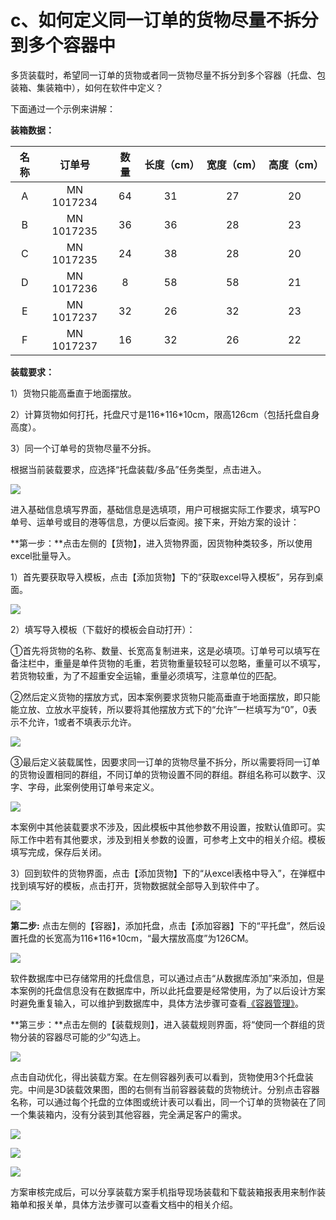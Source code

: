 # c、如何定义同一订单的货物尽量不拆分到多个容器中

多货装载时，希望同一订单的货物或者同一货物尽量不拆分到多个容器（托盘、包装箱、集装箱中），如何在软件中定义？

下面通过一个示例来讲解：

**装箱数据：**

| 名称 | 订单号 | 数量 | 长度（cm） | 宽度（cm） | 高度（cm） |
| :---: | :---: | :---: | :---: | :---: | :---: |
| A | MN 1017234 | 64 | 31 | 27 | 20 |
| B | MN 1017235 | 36 | 36 | 28 | 23 |
| C | MN 1017235 | 24 | 38 | 28 | 20 |
| D | MN 1017236 | 8 | 58 | 58 | 21 |
| E | MN 1017237 | 32 | 26 | 32 | 23 |
| F | MN 1017237 | 16 | 32 | 26 | 22 |

**装载要求：**

1）货物只能高垂直于地面摆放。

2）计算货物如何打托，托盘尺寸是116\*116\*10cm，限高126cm（包括托盘自身高度）。

3）同一个订单号的货物尽量不分拆。

根据当前装载要求，应选择“托盘装载/多品”任务类型，点击进入。

![](../../.gitbook/assets/0%20%2825%29.png)

进入基础信息填写界面，基础信息是选填项，用户可根据实际工作要求，填写PO单号、运单号或目的港等信息，方便以后查阅。接下来，开始方案的设计：

**第一步：**点击左侧的【货物】，进入货物界面，因货物种类较多，所以使用excel批量导入。

1）首先要获取导入模板，点击【添加货物】下的“获取excel导入模板”，另存到桌面。

![](../../.gitbook/assets/1%20%2824%29.png)

2）填写导入模板（下载好的模板会自动打开）：

①首先将货物的名称、数量、长宽高复制进来，这是必填项。订单号可以填写在备注栏中，重量是单件货物的毛重，若货物重量较轻可以忽略，重量可以不填写，若货物较重，为了不超重安全运输，重量必须填写，注意单位的匹配。

②然后定义货物的摆放方式，因本案例要求货物只能高垂直于地面摆放，即只能能立放、立放水平旋转，所以要将其他摆放方式下的“允许”一栏填写为“0”，0表示不允许，1或者不填表示允许。

![](../../.gitbook/assets/2%20%2824%29.png)

③最后定义装载属性，因要求同一订单的货物尽量不拆分，所以需要将同一订单的货物设置相同的群组，不同订单的货物设置不同的群组。群组名称可以数字、汉字、字母，此案例使用订单号来定义。

![](../../.gitbook/assets/3%20%2825%29.png)

本案例中其他装载要求不涉及，因此模板中其他参数不用设置，按默认值即可。实际工作中若有其他要求，涉及到相关参数的设置，可参考上文中的相关介绍。模板填写完成，保存后关闭。

3）回到软件的货物界面，点击【添加货物】下的“从excel表格中导入”，在弹框中找到填写好的模板，点击打开，货物数据就全部导入到软件中了。

![](../../.gitbook/assets/4%20%2824%29.png)

**第二步:** 点击左侧的【容器】，添加托盘，点击【添加容器】下的“平托盘”，然后设置托盘的长宽高为116\*116\*10cm，“最大摆放高度”为126CM。

![](../../.gitbook/assets/5%20%2823%29.png)

软件数据库中已存储常用的托盘信息，可以通过点击“从数据库添加”来添加，但是本案例的托盘信息没有在数据库中，所以此托盘要是经常使用，为了以后设计方案时避免重复输入，可以维护到数据库中，具体方法步骤可查看[《容器管理》]()。

**第三步：**点击左侧的【装载规则】，进入装载规则界面，将“使同一个群组的货物分装的容器尽可能的少”勾选上。

![](../../.gitbook/assets/6%20%2819%29.png)

点击自动优化，得出装载方案。在左侧容器列表可以看到，货物使用3个托盘装完。中间是3D装载效果图，图的右侧有当前容器装载的货物统计。分别点击容器名称，可以通过每个托盘的立体图或统计表可以看出，同一个订单的货物装在了同一个集装箱内，没有分装到其他容器，完全满足客户的需求。

![](../../.gitbook/assets/7%20%2817%29.png)

![](../../.gitbook/assets/8%20%2812%29.png)

![](../../.gitbook/assets/9%20%2810%29.png)

方案审核完成后，可以分享装载方案手机指导现场装载和下载装箱报表用来制作装箱单和报关单，具体方法步骤可以查看文档中的相关介绍。

